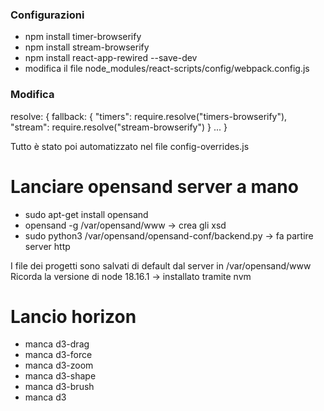 ### Configurazioni
- npm install timer-browserify
- npm install stream-browserify
- npm install react-app-rewired --save-dev
- modifica il file node_modules/react-scripts/config/webpack.config.js 

### Modifica
resolve: \{
      fallback: \{ 
        "timers": require.resolve("timers-browserify"),
        "stream": require.resolve("stream-browserify")
      \}
      ...
\}

Tutto è stato poi automatizzato nel file config-overrides.js

# Lanciare opensand server a mano
- sudo apt-get install opensand 
- opensand -g /var/opensand/www -> crea gli xsd
- sudo python3 /var/opensand/opensand-conf/backend.py -> fa partire server http


I file dei progetti sono salvati di default dal server in /var/opensand/www
Ricorda la versione di node 18.16.1 -> installato tramite nvm

# Lancio horizon
- manca d3-drag
- manca d3-force
- manca d3-zoom
- manca d3-shape
- manca d3-brush
- manca d3
